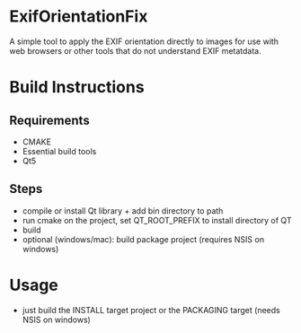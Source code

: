 # ExifOrientationFix

A simple tool to apply the EXIF orientation directly to images for use with web browsers or other tools that do not understand EXIF metatdata.


# Build Instructions

## Requirements
* CMAKE
* Essential build tools
* Qt5

## Steps
* compile or install Qt library + add bin directory to path
* run cmake on the project, set QT_ROOT_PREFIX to install directory of QT
* build
* optional (windows/mac): build package project (requires NSIS on windows)

# Usage

* just build the INSTALL target project or the PACKAGING target (needs NSIS on windows)

